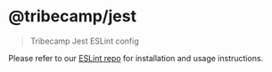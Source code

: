 # @tribecamp/jest

> Tribecamp Jest ESLint config

Please refer to our [ESLint repo](https://github.com/tribecamp/eslint#readme) for installation and usage instructions.
